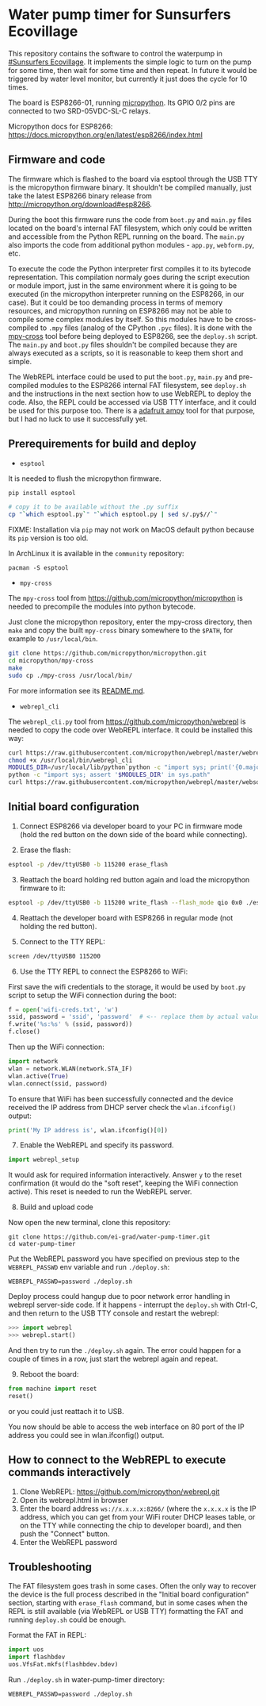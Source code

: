 Water pump timer for Sunsurfers Ecovillage
==========================================

This repository contains the software to control the waterpump in [#Sunsurfers
Ecovillage](http://sunsurfers.ru/projects/eco-village-georgia/). It implements
the simple logic to turn on the pump for some time, then wait for some time and
then repeat. In future it would be triggered by water level monitor, but
currently it just does the cycle for 10 times.

The board is ESP8266-01, running [micropython](http://micropython.org/). Its
GPIO 0/2 pins are connected to two SRD-05VDC-SL-C relays.

Micropython docs for ESP8266: https://docs.micropython.org/en/latest/esp8266/index.html

Firmware and code
-----------------

The firmware which is flashed to the board via esptool through the USB TTY is
the micropython firmware binary. It shouldn't be compiled manually, just take
the latest ESP8266 binary release from http://micropython.org/download#esp8266.

During the boot this firmware runs the code from `boot.py` and `main.py` files
located on the board's internal FAT filesystem, which only could be written and
accessible from the Python REPL running on the board. The `main.py` also
imports the code from additional python modules - `app.py`, `webform.py`, etc.

To execute the code the Python interpreter first compiles it to its bytecode
representation. This compilation normaly goes during the script execution or
module import, just in the same environment where it is going to be executed
(in the micropython interpreter running on the ESP8266, in our case).  But it
could be too demanding process in terms of memory resources, and micropython
running on ESP8266 may not be able to compile some complex modules by itself.
So this modules have to be cross-compiled to `.mpy` files (analog of the
CPython `.pyc` files). It is done with the
[mpy-cross](https://github.com/micropython/micropython/tree/master/mpy-cross)
tool before being deployed to ESP8266, see the `deploy.sh` script. The
`main.py` and `boot.py` files shouldn't be compiled because they are always
executed as a scripts, so it is reasonable to keep them short and simple.

The WebREPL interface could be used to put the `boot.py`, `main.py` and
pre-compiled modules to the ESP8266 internal FAT filesystem, see `deploy.sh`
and the instructions in the next section how to use WebREPL to deploy the code.
Also, the REPL could be accessed via USB TTY interface, and it could be used
for this purpose too. There is a [adafruit
ampy](https://github.com/adafruit/ampy) tool for that purpose, but I had no
luck to use it successfully yet.

Prerequirements for build and deploy
------------------------------------

* `esptool`

It is needed to flush the micropython firmware.

```bash
pip install esptool

# copy it to be available without the .py suffix
cp "`which esptool.py`" "`which esptool.py | sed s/.py$//`"
```

FIXME: Installation via `pip` may not work on MacOS default python because its
`pip` version is too old.

In ArchLinux it is available in the `community` repository:

```
pacman -S esptool
```

* `mpy-cross`

The `mpy-cross` tool from https://github.com/micropython/micropython is needed
to precompile the modules into python bytecode.

Just clone the micropython repository, enter the mpy-cross directory, then
`make` and copy the built `mpy-cross` binary somewhere to the `$PATH`, for
example to `/usr/local/bin`.

```bash
git clone https://github.com/micropython/micropython.git
cd micropython/mpy-cross
make
sudo cp ./mpy-cross /usr/local/bin/
```

For more information see its
[README.md](https://github.com/micropython/micropython/blob/master/mpy-cross/README.md).

* `webrepl_cli`

The `webrepl_cli.py` tool from https://github.com/micropython/webrepl is needed
to copy the code over WebREPL interface. It could be installed this way:

```bash
curl https://raw.githubusercontent.com/micropython/webrepl/master/webrepl_cli.py > /usr/local/bin/webrepl_cli
chmod +x /usr/local/bin/webrepl_cli
MODULES_DIR=/usr/local/lib/python`python -c "import sys; print('{0.major}.{0.minor}'.format(sys.version_info))"`/site-packages
python -c "import sys; assert '$MODULES_DIR' in sys.path"
curl https://raw.githubusercontent.com/micropython/webrepl/master/websocket_helper.py > "$MODULES_DIR/websocket_helper.py"
```

Initial board configuration
---------------------------

1. Connect ESP8266 via developer board to your PC in firmware mode (hold the
   red button on the down side of the board while connecting).

2. Erase the flash:

```bash
esptool -p /dev/ttyUSB0 -b 115200 erase_flash
```

3. Reattach the board holding red button again and load the micropython firmware to it:

```bash
esptool -p /dev/ttyUSB0 -b 115200 write_flash --flash_mode qio 0x0 ./esp8266-20180511-v1.9.4.bin
```

4. Reattach the developer board with ESP8266 in regular mode (not holding the red button).

5. Connect to the TTY REPL:

```bash
screen /dev/ttyUSB0 115200
```

6. Use the TTY REPL to connect the ESP8266 to WiFi:

First save the wifi credentials to the storage, it would be used by `boot.py`
script to setup the WiFi connection during the boot:

```python
f = open('wifi-creds.txt', 'w')
ssid, password = 'ssid', 'password'  # <-- replace them by actual values
f.write('%s:%s' % (ssid, password))
f.close()
```

Then up the WiFi connection:

```python
import network
wlan = network.WLAN(network.STA_IF)
wlan.active(True)
wlan.connect(ssid, password)
```

To ensure that WiFi has been successfully connected and the device received the
IP address from DHCP server check the `wlan.ifconfig()` output:

```python
print('My IP address is', wlan.ifconfig()[0])
```

7. Enable the WebREPL and specify its password.

```python
import webrepl_setup
```

It would ask for required information interactively. Answer `y` to the reset
confirmation (it would do the "soft reset", keeping the WiFi connection
active). This reset is needed to run the WebREPL server.

8. Build and upload code

Now open the new terminal, clone this repository:

```
git clone https://github.com/ei-grad/water-pump-timer.git
cd water-pump-timer
```

Put the WebREPL password you have specified on previous step to the
`WEBREPL_PASSWD` env variable and run `./deploy.sh`:

```
WEBREPL_PASSWD=password ./deploy.sh
```

Deploy process could hangup due to poor network error handling in webrepl
server-side code. If it happens - interrupt the `deploy.sh` with Ctrl-C, and
then return to the USB TTY console and restart the webrepl:

```python
>>> import webrepl
>>> webrepl.start()
```

And then try to run the `./deploy.sh` again. The error could happen for a
couple of times in a row, just start the webrepl again and repeat.

9. Reboot the board:

```python
from machine import reset
reset()
```

or you could just reattach it to USB.

You now should be able to access the web interface on 80 port of the IP address
you could see in wlan.ifconfig() output.

How to connect to the WebREPL to execute commands interactively
---------------------------------------------------------------

1. Clone WebREPL: https://github.com/micropython/webrepl.git
2. Open its webrepl.html in browser
3. Enter the board address `ws://x.x.x.x:8266/` (where the `x.x.x.x` is the IP
   address, which you can get from your WiFi router DHCP leases table, or on
   the TTY while connecting the chip to developer board), and then push the
   "Connect" button.
4. Enter the WebREPL password

Troubleshooting
---------------

The FAT filesystem goes trash in some cases. Often the only way to recover the
device is the full process described in the "Initial board configuration"
section, starting with `erase_flash` command, but in some cases when the REPL
is still available (via WebREPL or USB TTY) formatting the FAT and running
`deploy.sh` could be enough.

Format the FAT in REPL:

```python
import uos
import flashbdev
uos.VfsFat.mkfs(flashbdev.bdev)
```

Run `./deploy.sh` in water-pump-timer directory:

```
WEBREPL_PASSWD=password ./deploy.sh
```

